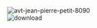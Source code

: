 ![avt-jean-pierre-petit-8090](https://github.com/LordGrrr/LordGrrr/assets/134517577/ffb448d7-dde0-4e19-bc7c-076ff3780fa6)  
![download](https://github.com/LordGrrr/LordGrrr/assets/134517577/49341316-8175-448b-bfb0-5a40cc38ddeb)
